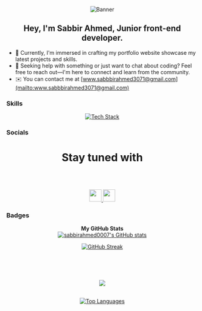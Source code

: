 <p align="center">
  <img src="https://i.ibb.co/k4FXZKS/2e4ad780-22d4-11eb-9462-c592865da9eb.png" alt="Banner" />
</p>

<h2 align="center">
     Hey, I'm Sabbir Ahmed, Junior front-end developer.
</h2>

- 🔭 Currently, I'm immersed in crafting my portfolio website showcase my latest projects and skills.
  <!-- - 🌱 Learning is a never-ending journey, and right now, I'm diving into Next.js and exploring the creative possibilities of Three.js. -->
  <!-- - 👯 I'm open to collaboration on exciting projects that push the boundaries of front-end development. -->
- 🤔 Seeking help with something or just want to chat about coding? Feel free to reach out—I'm here to connect and learn from the community.
  <!-- - 💬 Ask me about React, front-end architecture, or anything web development-related—I'm always up for a tech chat! -->
  <!-- - 😄 Pronouns: ... He/Him -->
  <!-- - ⚡ Fun fact: Outside the coding realm, I'm an avid sports enthusiast, and you'll often find me cheering for my favorite teams. -->
- ✉️ You can contact me at [www.sabbbirahmed3071@gmail.com](mailto:www.sabbbirahmed3071@gmail.com)

### Skills

<p align="center">
  <a href="https://skillicons.dev">
    <img src="https://skillicons.dev/icons?i=html,css,tailwind,js,react,git,github,vite,express,figma,firebase,nodejs,mongodb" alt="Tech Stack" />
  </a>
</p>

### Socials

<h1 align="center">Stay tuned with</h1><br/><br/>
<p align="center"> <a href="https://www.github.com/sabbirahmed0007" target="_blank" rel="noreferrer"> <picture> <source media="(prefers-color-scheme: dark)" srcset="https://raw.githubusercontent.com/danielcranney/readme-generator/main/public/icons/socials/github-dark.svg" /> <source media="(prefers-color-scheme: light)" srcset="https://raw.githubusercontent.com/danielcranney/readme-generator/main/public/icons/socials/github.svg" /> <img src="https://raw.githubusercontent.com/danielcranney/readme-generator/main/public/icons/socials/github.svg" width="32" height="32" /> </picture> </a> <a href="https://www.linkedin.com/in/sabbir-ahmed-19503b195" target="_blank" rel="noreferrer"> <picture> <source media="(prefers-color-scheme: dark)" srcset="https://raw.githubusercontent.com/danielcranney/readme-generator/main/public/icons/socials/linkedin-dark.svg" /> <source media="(prefers-color-scheme: light)" srcset="https://raw.githubusercontent.com/danielcranney/readme-generator/main/public/icons/socials/linkedin.svg" /> <img src="https://raw.githubusercontent.com/danielcranney/readme-generator/main/public/icons/socials/linkedin.svg" width="32" height="32" /> </picture> </a></p>

### Badges

<p align="center">
<b>My GitHub Stats</b><br/>
 
  <a href="https://github.com/sabbirahmed0007">
    <img src="https://github-readme-stats.vercel.app/api?username=sabbirahmed0007&show_icons=true&count_private=true&title_color=0891b2&text_color=ffffff&icon_color=0891b2&bg_color=1c1917&hide_border=true" alt="sabbirahmed0007's GitHub stats" />
  </a>
</p>

<!--Github Streak  -->

<p align="center">
   <a href="https://git.io/streak-stats"><img src="https://streak-stats.demolab.com?user=Sabbirahmed0007&theme=dracula" alt="GitHub Streak" /></a>
   <!-- [![GitHub Streak](https://streak-stats.demolab.com/?user=DenverCoder1&theme=dark)](https://git.io/streak-stats) -->

<br/><br/><br/>

</p>
<p align='center'>
<!-- Contribution -->
  <a href="https://github.com/Sabbirahmed0007">
    <img src="http://github-profile-summary-cards.vercel.app/api/cards/profile-details?username=Sabbirahmed0007&theme=aura_dark"/>
  </a><br/><br/>
</p>

<p align='center'>
  <!-- Top languages -->

  <a href="https://github.com/Sabbirahmed0007">
    <img src="https://github-readme-stats.vercel.app/api/top-langs/?username=sabbirahmed0007&langs_count=10&title_color=0891b2&text_color=ffffff&icon_color=22c55e&bg_color=1c1917&hide_border=true&locale=en&custom_title=Top%20Languages" alt="Top Languages" />
  </a>
<br /><br /><br />
</p>

<!-- <div width="100%" align="center">
<b>Top Repositories</b>
  <a href="https://github.com/sabbirahmed0007/a11-online-group-study-client" align="center">
    <img align="center" width="45%" src="https://github-readme-stats.vercel.app/api/pin/?username=sabbirahmed0007&repo=Sabbirahmed0007&title_color=0891b2&text_color=ffffff&icon_color=22c55e&bg_color=1c1917&hide_border=true&locale=en" />
  </a>
</div> -->

<br /><br /><br /><br />
